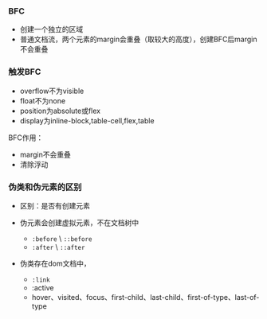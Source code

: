 ### BFC
* 创建一个独立的区域
* 普通文档流，两个元素的margin会重叠（取较大的高度），创建BFC后margin不会重叠

### 触发BFC
* overflow不为visible
* float不为none
* position为absolute或flex
* display为inline-block,table-cell,flex,table

BFC作用：
* margin不会重叠
* 清除浮动


### 伪类和伪元素的区别
* 区别：是否有创建元素
* 伪元素会创建虚拟元素，不在文档树中
  * `:before` \ `::before` 
  * `:after` \ `::after`

* 伪类存在dom文档中，
  * `:link`
  * :active
  * hover、visited、focus、first-child、last-child、first-of-type、last-of-type